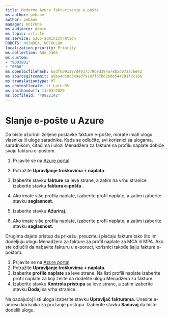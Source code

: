 ```yaml
---
title: Moderno Azure fakturisanje e-pošte
ms.author: pebaum
author: pebaum
manager: mnirkhe
ms.audience: Admin
ms.topic: article
ms.service: o365-administration
ROBOTS: NOINDEX, NOFOLLOW
localization_priority: Priority
ms.collection: Adm_O365
ms.custom:
- "9003801"
- "6866"
ms.openlocfilehash: 65df6091a97d4937379ded384a78b5d07aa76e42
ms.sourcegitcommit: a5ba4dc8c349ed79147f67b62bde544281f7c106
ms.translationtype: MT
ms.contentlocale: sr-Latn-RS
ms.lasthandoff: 11/03/2020
ms.locfileid: "48922142"
---
```

# <a name="email-invoicing-in-azure"></a>Slanje e-pošte u Azure

Da biste ažurirali željene postavke fakture e-pošte, morate imati ulogu vlasnika ili uloge saradnika. Kada se odlučite, svi korisnici sa ulogama, saradnikom, čitačima i ulozi Menadžera za fakture na profilu naplate dobiće svoju fakturu e-poštom.

1. Prijavite se na [Azure portal](https://portal.azure.com/).
2. Potražite **Upravljanje troškovima + naplata**.
3. Izaberite stavku **fakture** sa leve strane, a zatim na vrhu stranice izaberite stavku **faktura e-pošta** .
4. Ako imate više profila naplate, izaberite profil naplate, a zatim izaberite stavku **saglasnost**.

5. Izaberite stavku **Ažuriraj**.
6. Ako imate više profila naplate, izaberite profil naplate, a zatim izaberite stavku **saglasnost**.

Drugima dajete pristup da prikažu, preuzmu i plaćaju fakture tako što im dodeljuju ulogu Menadžera za fakture za profil naplate za MCA ili MPA. Ako ste odlučili da nabavite fakturu u e-poruci, korisnici takođe šalju fakture e-poštom.

1. Prijavite se na [Azure portal](https://portal.azure.com/).
2. Potražite **Upravljanje troškovima + naplata**.
3. Izaberite **profile naplate** sa leve strane. Na listi profili naplate izaberite profil naplate za koji želite da dodelite ulogu Menadžera za fakture.
4. Izaberite stavku **Kontrola pristupa** sa leve strane, a zatim izaberite stavku **Dodaj** sa vrha stranice.

Na padajućoj listi uloga izaberite stavku **Upravljač fakturama**. Unesite e-adresu korisnika za pružanje pristupa. Izaberite stavku **Sačuvaj** da biste dodelili ulogu.

